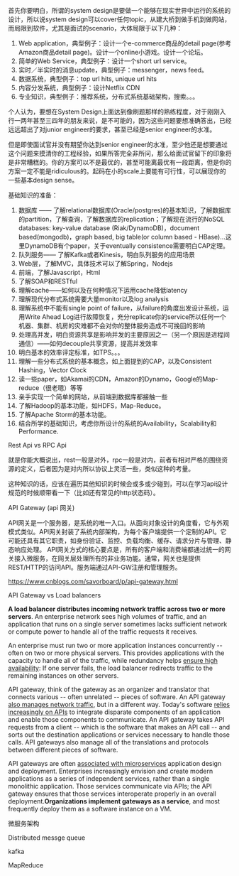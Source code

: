 首先你要明白，所谓的system design是要做一个能够在现实世界中运行的系统的设计，所以说system design可以cover任何topic，从建大桥到做手机到做网站，而局限到软件，尤其是面试的scenario，大体局限于以下几种：

1. Web application，典型例子：设计一个e-commerce商品的detail page(参考Amazon商品detail page)。设计一个online小游戏。设计一个论坛。
2. 简单的Web Service，典型例子：设计一个short url service。
3. 实时／半实时的消息update，典型例子：messenger，news feed。
4. 数据系统，典型例子：top url hits, unique url hits
5. 内容分发系统，典型例子：设计Netflix CDN
6. 专业知识，典型例子：推荐系统，分布式系统基础架构，搜索。。。

个人认为，要想在System Design上面达到像刷题那样的熟练程度，对于刚刚入行一两年甚至三四年的朋友来说，是不可能的，因为这些问题要想准确答出，已经远远超出了对junior engineer的要求，甚至已经是senior engineer的水准。

但是即使面试官并没有期望你达到senior engineer的水准，至少他还是想要通过这个问题来摸清你的工程经验，如果所答完全非所问，那么给面试官留下的印象将是非常糟糕的。你的方案可以不是最优的，甚至可能离最优有一段距离，但是你的方案一定不能是ridiculous的。起码在小的scale上要能有可行性，可以展现你的一些基本design sense。

基础知识的准备：
1. 数据库 —— 了解relational数据库(Oracle/postgres)的基本知识，了解数据库的partition，了解查询，了解数据库的replication；了解现在流行的NoSQL databases: key-value database (Riak/DynamoDB)，document based(mongodb)，graph based, big table(or column based - HBase)...这里DynamoDB有个paper，关于eventually consistence需要明白CAP定理。
2. 队列服务—— 了解Kafka或者Kinesis，明白队列服务的应用场景
3. Web层，了解MVC，具体技术可以了解Spring，Nodejs
4. 前端，了解Javascript，Html
5. 了解SOAP和RESTful
6. 理解cache——如何以及在何种情况下运用cache降低latency
7. 理解现代分布式系统需要大量monitor以及log analysis
8. 理解系统中不能有single point of failure，从failure的角度出发设计系统，运用Write Ahead Log进行故障恢复，充分replicate你的service所以任何一个机器、集群、机房的灾难都不会对你的整体服务造成不可挽回的影响
9. 处理高并发，明白资源共享是影响并发的主要原因之一（另一个原因是进程间通信）——如何decouple共享资源，提高并发效率
10. 明白基本的效率评定标准，如TPS。。。
11. 理解一些分布式系统的基本概念，如上面提到的CAP，以及Consistent Hashing，Vector Clock
12. 读一些paper，如Akamai的CDN，Amazon的Dynamo，Google的Map-reduce（很老嗯）等等
13. 亲手实现一个简单的网站，从前端到数据库都接触一些
14. 了解Hadoop的基本功能，如HDFS，Map-Reduce。
15. 了解Apache Storm的基本功能。
16. 结合所学的基础知识，考虑你所设计的系统的Availability，Scalability和Performance.









Rest Api vs RPC Api

就是你能大概说出，rest一般是对外，rpc一般是对内，前者有相对严格的围绕资源的定义，后者因为是对内所以协议上灵活一些，类似这种的考量。

这种知识的话，应该在遍历其他知识的时候会或多或少碰到，可以在学习api设计规范的时候顺带看一下（比如还有常见的http状态码）。





API Gateway (api 网关)

API网关是一个服务器，是系统的唯一入口。从面向对象设计的角度看，它与外观模式类似。API网关封装了系统内部架构，为每个客户端提供一个定制的API。它可能还具有其它职责，如身份验证、监控、负载均衡、缓存、请求分片与管理、静态响应处理。
API网关方式的核心要点是，所有的客户端和消费端都通过统一的网关接入微服务，在网关层处理所有的非业务功能。通常，网关也是提供REST/HTTP的访问API。服务端通过API-GW注册和管理服务。

https://www.cnblogs.com/savorboard/p/api-gateway.html



API Gateway vs Load balancers 

**A load balancer distributes incoming network traffic across two or more servers**. An enterprise network sees high volumes of traffic, and an application that runs on a single server sometimes lacks sufficient network or compute power to handle all of the traffic requests it receives.

An enterprise must run two or more application instances concurrently -- often on two or more physical servers. This provides applications with the capacity to handle all of the traffic, while redundancy helps [ensure high availability](https://searchcloudcomputing.techtarget.com/tip/Optimize-load-balancing-for-a-hybrid-cloud-architecture): If one server fails, the load balancer redirects traffic to the remaining instances on other servers.



API gateway, think of the gateway as an organizer and translator that connects various -- often unrelated -- pieces of software. An API gateway [also manages network traffic](https://searchapparchitecture.techtarget.com/quiz/Quiz-yourself-on-smart-API-gateway-management), but in a different way. Today's software [relies increasingly on APIs](https://www.forrester.com/report/Four+Ways+APIs+Are+Changing+Banking/-/E-RES133881) to integrate disparate components of an application and enable those components to communicate. An API gateway takes API requests from a client -- which is the software that makes an API call -- and sorts out the destination applications or services necessary to handle those calls. API gateways also manage all of the translations and protocols between different pieces of software.

API gateways are often [associated with microservices](https://searchapparchitecture.techtarget.com/feature/The-value-of-APIs-and-microservices-gateway-tools) application design and deployment. Enterprises increasingly envision and create modern applications as a series of independent services, rather than a single monolithic application. Those services communicate via APIs; the API gateway ensures that those services interoperate properly in an overall deployment.**Organizations implement gateways as a service**, and most frequently deploy them as a software instance on a VM.



微服务架构





Distributed messge queue

kafka







MapReduce







